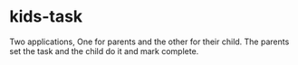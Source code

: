 # kids-task
Two applications, One for parents and the other for their child. The parents set the task and the child do it and mark complete.

